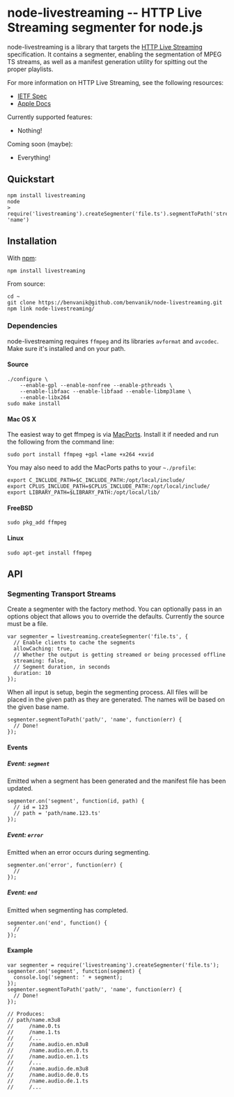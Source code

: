 node-livestreaming -- HTTP Live Streaming segmenter for node.js
====================================

node-livestreaming is a library that targets the [HTTP Live Streaming](
http://tools.ietf.org/html/draft-pantos-http-live-streaming-07) specification.
It contains a segmenter, enabling the segmentation of MPEG TS streams, as well
as a manifest generation utility for spitting out the proper playlists.

For more information on HTTP Live Streaming, see the following resources:

* [IETF Spec](http://tools.ietf.org/html/draft-pantos-http-live-streaming-07)
* [Apple Docs](http://developer.apple.com/library/ios/#documentation/networkinginternet/conceptual/streamingmediaguide/Introduction/Introduction.html)

Currently supported features:

* Nothing!

Coming soon (maybe):

* Everything!

## Quickstart

    npm install livestreaming
    node
    > require('livestreaming').createSegmenter('file.ts').segmentToPath('stream/', 'name')

## Installation

With [npm](http://npmjs.org):

    npm install livestreaming

From source:

    cd ~
    git clone https://benvanik@github.com/benvanik/node-livestreaming.git
    npm link node-livestreaming/

### Dependencies

node-livestreaming requires `ffmpeg` and its libraries `avformat` and `avcodec`.
Make sure it's installed and on your path.

#### Source

    ./configure \
        --enable-gpl --enable-nonfree --enable-pthreads \
        --enable-libfaac --enable-libfaad --enable-libmp3lame \
        --enable-libx264
    sudo make install

#### Mac OS X

The easiest way to get ffmpeg is via [MacPorts](http://macports.org).
Install it if needed and run the following from the command line:

    sudo port install ffmpeg +gpl +lame +x264 +xvid

You may also need to add the MacPorts paths to your `~./profile`:

    export C_INCLUDE_PATH=$C_INCLUDE_PATH:/opt/local/include/
    export CPLUS_INCLUDE_PATH=$CPLUS_INCLUDE_PATH:/opt/local/include/
    export LIBRARY_PATH=$LIBRARY_PATH:/opt/local/lib/

#### FreeBSD

    sudo pkg_add ffmpeg

#### Linux

    sudo apt-get install ffmpeg

## API

### Segmenting Transport Streams

Create a segmenter with the factory method. You can optionally pass in an
options object that allows you to override the defaults. Currently the source
must be a file.

    var segmenter = livestreaming.createSegmenter('file.ts', {
      // Enable clients to cache the segments
      allowCaching: true,
      // Whether the output is getting streamed or being processed offline
      streaming: false,
      // Segment duration, in seconds
      duration: 10
    });

When all input is setup, begin the segmenting process. All files will be placed
in the given path as they are generated. The names will be based on the given
base name.

    segmenter.segmentToPath('path/', 'name', function(err) {
      // Done!
    });

#### Events

##### Event: `segment`

Emitted when a segment has been generated and the manifest file has been
updated.

    segmenter.on('segment', function(id, path) {
      // id = 123
      // path = 'path/name.123.ts'
    });

##### Event: `error`

Emitted when an error occurs during segmenting.

    segmenter.on('error', function(err) {
      //
    });

##### Event: `end`

Emitted when segmenting has completed.

    segmenter.on('end', function() {
      //
    });

#### Example

    var segmenter = require('livestreaming').createSegmenter('file.ts');
    segmenter.on('segment', function(segment) {
      console.log('segment: ' + segment);
    });
    segmenter.segmentToPath('path/', 'name', function(err) {
      // Done!
    });

    // Produces:
    // path/name.m3u8
    //     /name.0.ts
    //     /name.1.ts
    //     /...
    //     /name.audio.en.m3u8
    //     /name.audio.en.0.ts
    //     /name.audio.en.1.ts
    //     /...
    //     /name.audio.de.m3u8
    //     /name.audio.de.0.ts
    //     /name.audio.de.1.ts
    //     /...

